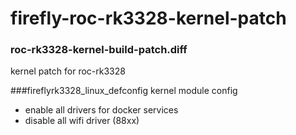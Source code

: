 # firefly-roc-rk3328-kernel-patch
### roc-rk3328-kernel-build-patch.diff
kernel patch for roc-rk3328

###fireflyrk3328_linux_defconfig
kernel module config   
- enable all drivers for docker services
- disable all wifi driver (88xx)